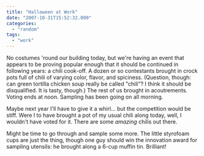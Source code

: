 ```yaml
---
title: "Halloween at Work"
date: "2007-10-31T15:52:32.000"
categories: 
  - "random"
tags: 
  - "work"
---
```


No costumes 'round our building today, but we're having an event that appears to be proving popular enough that it should be continued in following years: a chili cook-off. A dozen or so contestants brought in crock pots full of chili of varying color, flavor, and spiciness. (Question, though: can green tortilla chicken soup really be called "chili"? I think it should be disqualified. It is tasty, though.) The rest of us brought in acoutrements. Voting ends at noon. Sampling has been going on all morning.

Maybe next year I'll have to give it a whirl... but the competition would be stiff. Were I to have brought a pot of my usual chili along today, well, I wouldn't have voted for it. There are some _amazing_ chilis out there.

Might be time to go through and sample some more. The little styrofoam cups are just the thing, though one guy should win the innovation award for sampling utensils: he brought along a 6-cup muffin tin. Brilliant!
